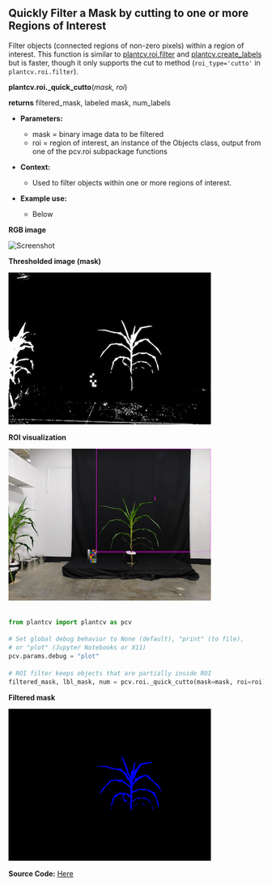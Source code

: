 ## Quickly Filter a Mask by cutting to one or more Regions of Interest

Filter objects (connected regions of non-zero pixels) within a region of interest. This function is similar to
[plantcv.roi.filter](roi_filter.md) and [plantcv.create_labels](create_labels.md) but is faster, though it only supports the cut to method
(`roi_type='cutto'` in `plantcv.roi.filter`).

**plantcv.roi._quick_cutto**(*mask, roi*)

**returns** filtered_mask, labeled mask, num_labels

- **Parameters:**
    - mask = binary image data to be filtered
    - roi = region of interest, an instance of the Objects class, output from one of the pcv.roi subpackage functions

- **Context:**
    - Used to filter objects within one or more regions of interest.

- **Example use:**
    - Below

**RGB image**

![Screenshot](img/documentation_images/report_size_marker/seed-image.jpg)

**Thresholded image (mask)**

![Screenshot](img/documentation_images/roi_quick_cutto/mask.png)

**ROI visualization**

![Screenshot](img/documentation_images/roi_quick_cutto/roi.png)


```python

from plantcv import plantcv as pcv

# Set global debug behavior to None (default), "print" (to file),
# or "plot" (Jupyter Notebooks or X11)
pcv.params.debug = "plot"

# ROI filter keeps objects that are partially inside ROI
filtered_mask, lbl_mask, num = pcv.roi._quick_cutto(mask=mask, roi=roi)

```

**Filtered mask**

![Screenshot](img/documentation_images/roi_quick_cutto/colored_mask.png)


**Source Code:** [Here](https://github.com/danforthcenter/plantcv/blob/main/plantcv/plantcv/roi/quick_filter.py)
